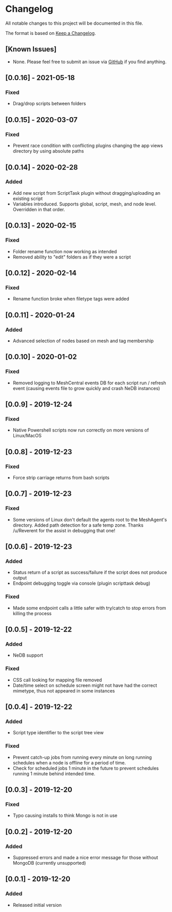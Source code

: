 # Changelog
All notable changes to this project will be documented in this file.

The format is based on [Keep a Changelog](https://keepachangelog.com/en/1.0.0/).

## [Known Issues]
- None. Please feel free to submit an issue via [GitHub](https://github.com/ryanblenis/MeshCentral-ScriptTask) if you find anything.

## [0.0.16] - 2021-05-18
### Fixed
- Drag/drop scripts between folders

## [0.0.15] - 2020-03-07
### Fixed
- Prevent race condition with conflicting plugins changing the app views directory by using absolute paths

## [0.0.14] - 2020-02-28
### Added
- Add new script from ScriptTask plugin without dragging/uploading an existing script
- Variables introduced. Supports global, script, mesh, and node level. Overridden in that order.

## [0.0.13] - 2020-02-15
### Fixed
- Folder rename function now working as intended
- Removed ability to "edit" folders as if they were a script

## [0.0.12] - 2020-02-14
### Fixed
- Rename function broke when filetype tags were added

## [0.0.11] - 2020-01-24
### Added
- Advanced selection of nodes based on mesh and tag membership

## [0.0.10] - 2020-01-02
### Fixed
- Removed logging to MeshCentral events DB for each script run / refresh event (causing events file to grow quickly and crash NeDB instances)

## [0.0.9] - 2019-12-24
### Fixed
- Native Powershell scripts now run correctly on more versions of Linux/MacOS

## [0.0.8] - 2019-12-23
### Fixed
- Force strip carriage returns from bash scripts

## [0.0.7] - 2019-12-23
### Fixed
- Some versions of Linux don't default the agents root to the MeshAgent's directory. Added path detection for a safe temp zone. Thanks /u/Reverent for the assist in debugging that one!

## [0.0.6] - 2019-12-23
### Added
- Status return of a script as success/failure if the script does not produce output
- Endpoint debugging toggle via console (plugin scripttask debug)
### Fixed
- Made some endpoint calls a little safer with try/catch to stop errors from killing the process

## [0.0.5] - 2019-12-22
### Added
- NeDB support
### Fixed
- CSS call looking for mapping file removed
- Date/time select on schedule screen might not have had the correct mimetype, thus not appeared in some instances

## [0.0.4] - 2019-12-22
### Added
- Script type identifier to the script tree view
### Fixed
- Prevent catch-up jobs from running every minute on long running schedules when a node is offline for a period of time.
- Check for scheduled jobs 1 minute in the future to prevent schedules running 1 minute behind intended time.

## [0.0.3] - 2019-12-20
### Fixed
- Typo causing installs to think Mongo is not in use

## [0.0.2] - 2019-12-20
### Added
- Suppressed errors and made a nice error message for those without MongoDB (currently unsupported)

## [0.0.1] - 2019-12-20
### Added
- Released initial version

